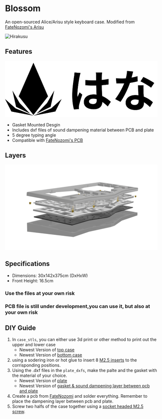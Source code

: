 # Blossom

An open-sourced Alice/Arisu style keyboard case. Modified from [FateNozomi's Arisu](https://github.com/FateNozomi/arisu-case)

![Hirakusu](https://github.com/DoughnutTheGuy/Blossom/blob/main/Renders/new_frost.png?raw=true)

## Features

![Hirakusu](Renders/logo.png)

- Gasket Mounted Desgin
- Includes dxf files of sound dampening material between PCB and plate
- 5 degree typing angle
- Compatible with [FateNozomi's PCB](https://github.com/FateNozomi/arisu-pcb)

## Layers

![Layers](Renders/layers.png)

## Specifications 

- Dimensions: 30x142x375cm (DxHxW)
- Front Height: 16.5cm

### Use the files at your own risk
### PCB file is still under development,you can use it, but also at your own risk

## DIY Guide

1. In `case_stls`, you can either use 3d print or other method to print out the upper and lower case
   - Newest Version of [top case](https://github.com/DoughnutTheGuy/Blossom/blob/main/case_stls/new_top-Top_Case_with_hole_thing.stl)
   - Newest Version of [bottom case](https://github.com/DoughnutTheGuy/Blossom/blob/main/case_stls/new_top-Bottom_Case.stl)
3. using a sodering iron or hot glue to insert 8 [M2.5 inserts](https://www.amazon.com/uxcell-Threaded-Insert-Embedded-Knurled/dp/B01N3N5J2F) to the corrisponding positions.
4. Using the .dxf files in the `plate_dxfs`, make the palte and the gasket with the material of your choice.
   - Newest Version of [plate](https://github.com/DoughnutTheGuy/Blossom/blob/main/plate_dxfs/plate.dxf)
   - Newest Version of [gasket & sound dampening layer between pcb and plate](https://github.com/DoughnutTheGuy/Blossom/blob/main/plate_dxfs/plate_pcb_layer.dxf)
7. Create a pcb from [FateNozomi](https://github.com/FateNozomi/arisu-pcb) and solder everything. Remember to place the dampening layer between pcb and plate.
8. Screw two halfs of the case together using a [socket headed M2.5 screw](https://www.amazon.com/50-M2-5-0-45-5mm-Stainless-MonsterBolts/dp/B078KZZKPC).

